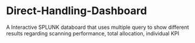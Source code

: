 # Direct-Handling-Dashboard
A Interactive SPLUNK databoard that uses multiple query to show different results regarding scanning performance, total allocation, individual KPI
